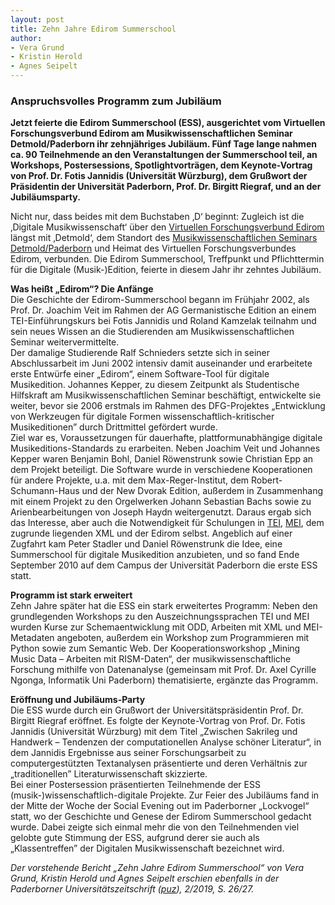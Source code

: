 ```yaml
---
layout: post
title: Zehn Jahre Edirom Summerschool
author:
- Vera Grund
- Kristin Herold
- Agnes Seipelt
---
```

### Anspruchsvolles Programm zum Jubiläum

**Jetzt feierte die Edirom Summerschool (ESS), ausgerichtet vom Virtuellen Forschungsverbund Edirom am Musikwissenschaftlichen Seminar Detmold/Paderborn ihr zehnjähriges Jubiläum. Fünf Tage lange nahmen ca. 90 Teilnehmende
an den Veranstaltungen der Summerschool teil, an Workshops, Postersessions, Spotlightvorträgen, dem Keynote-Vortrag von Prof. Dr. Fotis Jannidis (Universität Würzburg), dem Grußwort der Präsidentin der Universität
Paderborn, Prof. Dr. Birgitt Riegraf, und an der Jubiläumsparty.**

Nicht nur, dass beides mit dem Buchstaben ‚D‘ beginnt: Zugleich ist die ‚Digitale Musikwissenschaft‘ über den [Virtuellen Forschungsverbund Edirom] längst mit ‚Detmold‘, dem Standort des [Musikwissenschaftlichen Seminars Detmold/Paderborn]
und Heimat des Virtuellen Forschungsverbundes Edirom, verbunden. Die Edirom Summerschool, Treffpunkt und Pflichttermin für die Digitale (Musik-)Edition, feierte in diesem Jahr ihr zehntes Jubiläum.

**Was heißt „Edirom“? Die Anfänge**  
Die Geschichte der Edirom-Summerschool begann im Frühjahr 2002, als Prof. Dr. Joachim Veit im Rahmen der AG Germanistische Edition an einem TEI-Einführungskurs bei Fotis Jannidis und Roland Kamzelak teilnahm und sein
neues Wissen an die Studierenden am Musikwissenschaftlichen Seminar weitervermittelte.  
Der damalige Studierende Ralf Schnieders setzte sich in seiner Abschlussarbeit im Juni 2002 intensiv damit auseinander und erarbeitete erste Entwürfe einer „Edirom“, einem Software-Tool für digitale Musikedition.
Johannes Kepper, zu diesem Zeitpunkt als Studentische Hilfskraft am Musikwissenschaftlichen Seminar beschäftigt, entwickelte sie weiter, bevor sie 2006 erstmals im Rahmen des DFG-Projektes „Entwicklung von Werkzeugen
für digitale Formen wissenschaftlich-kritischer Musikeditionen” durch Drittmittel gefördert wurde.  
Ziel war es, Voraussetzungen für dauerhafte, plattformunabhängige digitale Musikeditions-Standards zu erarbeiten. Neben Joachim Veit und Johannes Kepper waren Benjamin Bohl, Daniel Röwenstrunk sowie Christian Epp an dem
Projekt beteiligt. Die Software wurde in verschiedene Kooperationen für andere Projekte, u.a. mit dem Max-Reger-Institut, dem Robert-Schumann-Haus und der New Dvorak Edition, außerdem in Zusammenhang mit einem Projekt
zu den Orgelwerken Johann Sebastian Bachs sowie zu Arienbearbeitungen von Joseph Haydn weitergenutzt. Daraus ergab sich das Interesse, aber auch die Notwendigkeit für Schulungen in [TEI], [MEI], dem zugrunde liegenden XML
und der Edirom selbst. Angeblich auf einer Zugfahrt kam Peter Stadler und Daniel Röwenstrunk die Idee, eine Summerschool für digitale Musikedition anzubieten, und so fand Ende September 2010 auf dem Campus der Universität
Paderborn die erste ESS statt.

**Programm ist stark erweitert**  
Zehn Jahre später hat die ESS ein stark erweitertes Programm: Neben den grundlegenden Workshops zu den Auszeichnungssprachen TEI und MEI wurden Kurse zur Schemaentwicklung mit ODD, Arbeiten mit XML und MEI-Metadaten
angeboten, außerdem ein Workshop zum Programmieren mit Python sowie zum Semantic Web. Der Kooperationsworkshop „Mining Music Data – Arbeiten mit RISM-Daten“, der musikwissenschaftliche Forschung mithilfe von Datenanalyse
(gemeinsam mit Prof. Dr. Axel Cyrille Ngonga, Informatik Uni Paderborn) thematisierte, ergänzte das Programm.

**Eröffnung und Jubiläums-Party**  
Die ESS wurde durch ein Grußwort der Universitätspräsidentin Prof. Dr. Birgitt Riegraf eröffnet. Es folgte der Keynote-Vortrag von Prof. Dr. Fotis Jannidis (Universität Würzburg) mit dem Titel „Zwischen Sakrileg
und Handwerk – Tendenzen der computationellen Analyse schöner Literatur“, in dem Jannidis Ergebnisse aus seiner Forschungsarbeit zu computergestützten Textanalysen präsentierte und deren Verhältnis zur „traditionellen”
Literaturwissenschaft skizzierte.  
Bei einer Postersession präsentierten Teilnehmende der ESS (musik-)wissenschaftlich-digitale Projekte. Zur Feier des Jubiläums fand in der Mitte der Woche der Social Evening out im Paderborner „Lockvogel“ statt, wo der
Geschichte und Genese der Edirom Summerschool gedacht wurde. Dabei zeigte sich einmal mehr die von den Teilnehmenden viel gelobte gute Stimmung der ESS, aufgrund derer sie auch als „Klassentreffen” der Digitalen
Musikwissenschaft bezeichnet wird.

*Der vorstehende Bericht „Zehn Jahre Edirom Summerschool“ von Vera Grund, Kristin Herold und Agnes Seipelt erschien ebenfalls in der Paderborner Universitätszeitschrift ([puz]), 2/2019, S. 26/27.*  


[puz]: https://digital.ub.uni-paderborn.de/up/periodical/structure/2918962
[Musikwissenschaftlichen Seminars Detmold/Paderborn]: https://www.muwi-detmold-paderborn.de/
[Virtuellen Forschungsverbund Edirom]: https://edirom.de/
[MEI]: https://music-encoding.org/
[TEI]: https://tei-c.org/
